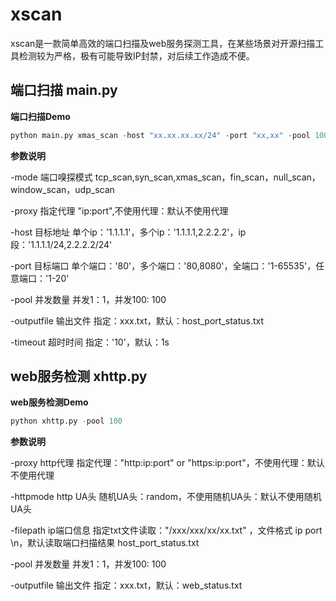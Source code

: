 # xscan  

xscan是一款简单高效的端口扫描及web服务探测工具，在某些场景对开源扫描工具检测较为严格，极有可能导致IP封禁，对后续工作造成不便。

## 端口扫描  main.py 

**端口扫描Demo**

```python
python main.py xmas_scan -host "xx.xx.xx.xx/24" -port "xx,xx" -pool 100  
```

**参数说明**  

-mode       端口嗅探模式 tcp_scan,syn_scan,xmas_scan，fin_scan，null_scan，window_scan，udp_scan

-proxy      指定代理 "ip:port",不使用代理：默认不使用代理

-host       目标地址 单个ip：'1.1.1.1'，多个ip：'1.1.1.1,2.2.2.2'，ip段：'1.1.1.1/24,2.2.2.2/24'

-port       目标端口 单个端口：'80'，多个端口：'80,8080'，全端口：'1-65535'，任意端口：'1-20'

-pool       并发数量 并发1：1，并发100: 100

-outputfile 输出文件 指定：xxx.txt，默认：host_port_status.txt

-timeout    超时时间 指定：'10'，默认：1s

## web服务检测  xhttp.py

**web服务检测Demo**

```python
python xhttp.py -pool 100  
```

**参数说明**

-proxy      http代理 指定代理："http:ip:port" or "https:ip:port"，不使用代理：默认不使用代理

-httpmode   http UA头 随机UA头：random，不使用随机UA头：默认不使用随机UA头

-filepath   ip端口信息 指定txt文件读取："/xxx/xxx/xx/xx.txt" ，文件格式 ip port \n，默认读取端口扫描结果 host_port_status.txt

-pool       并发数量 并发1：1，并发100: 100

-outputfile 输出文件 指定：xxx.txt，默认：web_status.txt

